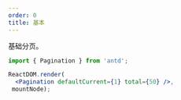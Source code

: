 ```yaml
---
order: 0
title: 基本
---
```


基础分页。



````jsx
import { Pagination } from 'antd';

ReactDOM.render(
  <Pagination defaultCurrent={1} total={50} />,
 mountNode);
````
